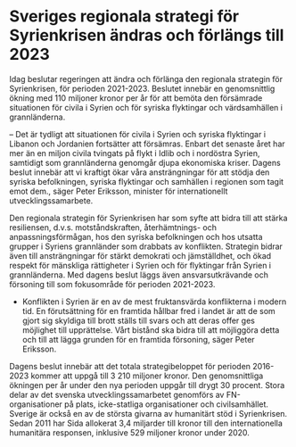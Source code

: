 # Sveriges regionala strategi för Syrienkrisen ändras och förlängs till 2023

Idag beslutar regeringen att ändra och förlänga den regionala strategin för Syrienkrisen, för perioden 2021-2023. Beslutet innebär en genomsnittlig ökning med 110 miljoner kronor per år för att bemöta den försämrade situationen för civila i Syrien och för syriska flyktingar och värdsamhällen i grannländerna.

– Det är tydligt att situationen för civila i Syrien och syriska flyktingar i Libanon och Jordanien fortsätter att försämras. Enbart det senaste året har mer än en miljon civila tvingats på flykt i Idlib och i nordöstra Syrien, samtidigt som grannländerna genomgår djupa ekonomiska kriser. Dagens beslut innebär att vi kraftigt ökar våra ansträngningar för att stödja den syriska befolkningen, syriska flyktingar och samhällen i regionen som tagit emot dem., säger Peter Eriksson, minister för internationellt utvecklingssamarbete.

Den regionala strategin för Syrienkrisen har som syfte att bidra till att stärka resiliensen, d.v.s. motståndskraften, återhämtnings- och anpassningsförmågan, hos den syriska befolkningen och hos utsatta grupper i Syriens grannländer som drabbats av konflikten. Strategin bidrar även till ansträngningar för stärkt demokrati och jämställdhet, och ökad respekt för mänskliga rättigheter i Syrien och för flyktingar från Syrien i grannländerna. Med dagens beslut läggs även ansvarsutkrävande och försoning till som fokusområde för perioden 2021-2023.

- Konflikten i Syrien är en av de mest fruktansvärda konflikterna i modern tid. En förutsättning för en framtida hållbar fred i landet är att de som gjort sig skyldiga till brott ställs till svars och att deras offer ges möjlighet till upprättelse. Vårt bistånd ska bidra till att möjliggöra detta och till att lägga grunden för en framtida försoning, säger Peter Eriksson.

Dagens beslut innebär att det totala strategibeloppet för perioden 2016-2023 kommer att uppgå till 3 210 miljoner kronor. Den genomsnittliga ökningen per år under den nya perioden uppgår till drygt 30 procent. Stora delar av det svenska utvecklingssamarbetet genomförs av FN-organisationer på plats, icke-statliga organisationer och civilsamhället. Sverige är också en av de största givarna av humanitärt stöd i Syrienkrisen. Sedan 2011 har Sida allokerat 3,4 miljarder till kronor till den internationella humanitära responsen, inklusive 529 miljoner kronor under 2020.
